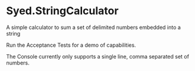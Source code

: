 # Syed.StringCalculator
A simple calculator to sum a set of delimited numbers embedded into a string

Run the Acceptance Tests for a demo of capabilities.

The Console currently only supports a single line, comma separated set of numbers.